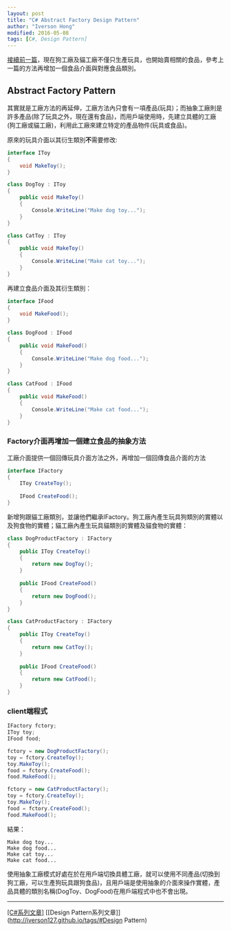 ```yaml
---
layout: post
title: "C# Abstract Factory Design Pattern"
author: "Iverson Hong"
modified: 2016-05-08
tags: [C#, Design Pattern]
---
```


[接續前一篇](http://iverson127.github.io/CSharp_DesignPattern_FactoryMethod/)，現在狗工廠及貓工廠不僅只生產玩具，也開始賣相關的食品，參考上一篇的方法再增加一個食品介面與對應食品類別。

## Abstract Factory Pattern ##

其實就是工廠方法的再延伸，工廠方法內只會有一項產品(玩具)；而抽象工廠則是許多產品(除了玩具之外，現在還有食品)，而用戶端使用時，先建立具體的工廠(狗工廠或貓工廠)，利用此工廠來建立特定的產品物件(玩具或食品)。

原來的玩具介面以其衍生類別**不**需要修改:

~~~csharp
interface IToy
{
    void MakeToy();
}
~~~

~~~csharp
class DogToy : IToy
{
    public void MakeToy()
    {
        Console.WriteLine("Make dog toy...");
    }
}
~~~

~~~csharp
class CatToy : IToy
{
    public void MakeToy()
    {
        Console.WriteLine("Make cat toy...");
    }
}
~~~

再建立食品介面及其衍生類別：

~~~csharp
interface IFood
{
    void MakeFood();
}
~~~

~~~csharp
class DogFood : IFood
{
    public void MakeFood()
    {
        Console.WriteLine("Make dog food...");
    }
}
~~~

~~~csharp
class CatFood : IFood
{
    public void MakeFood()
    {
        Console.WriteLine("Make cat food...");
    }
}
~~~

### Factory介面再增加一個建立食品的抽象方法 ###

工廠介面提供一個回傳玩具介面方法之外，再增加一個回傳食品介面的方法

~~~csharp
interface IFactory
{
    IToy CreateToy();
    
    IFood CreateFood(); 
}
~~~

新增狗跟貓工廠類別，並讓他們繼承IFactory。狗工廠內產生玩具狗類別的實體以及狗食物的實體；貓工廠內產生玩具貓類別的實體及貓食物的實體：

~~~csharp
class DogProductFactory : IFactory
{
    public IToy CreateToy()
    {
        return new DogToy();
    }
    
    public IFood CreateFood()
    {
        return new DogFood();
    }
}
~~~

~~~csharp
class CatProductFactory : IFactory
{
    public IToy CreateToy()
    {
        return new CatToy();
    }
    
    public IFood CreateFood()
    {
        return new CatFood();
    }
}
~~~

### client端程式 ###

~~~csharp
IFactory fctory;
IToy toy;
IFood food;

fctory = new DogProductFactory();
toy = fctory.CreateToy();
toy.MakeToy();
food = fctory.CreateFood();
food.MakeFood();

fctory = new CatProductFactory();
toy = fctory.CreateToy();
toy.MakeToy();
food = fctory.CreateFood();
food.MakeFood();
~~~

結果：

    Make dog toy...
    Make dog food...
    Make cat toy...
    Make cat food...

使用抽象工廠模式好處在於在用戶端切換具體工廠，就可以使用不同產品(切換到狗工廠，可以生產狗玩具跟狗食品)，且用戶端是使用抽象的介面來操作實體，產品具體的類別名稱(DogToy、DogFood)在用戶端程式中也不會出現。

----------

[[C#系列文章]](http://iverson127.github.io/tags/#C#) [[Design Pattern系列文章]](http://iverson127.github.io/tags/#Design Pattern)